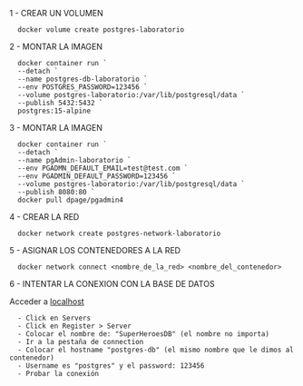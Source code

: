 1 - CREAR UN VOLUMEN

```shell
  docker volume create postgres-laboratorio
```

2 - MONTAR LA IMAGEN

```shell
  docker container run `
  --detach `
  --name postgres-db-laboratorio `
  --env POSTGRES_PASSWORD=123456 `
  --volume postgres-laboratorio:/var/lib/postgresql/data `
  --publish 5432:5432 `
  postgres:15-alpine 
```

3 - MONTAR LA IMAGEN

```SHELL
  docker container run `
  --detach `
  --name pgAdmin-laboratorio `
  --env PGADMN_DEFAULT_EMAIL=test@test.com `
  --env PGADMIN_DEFAULT_PASSWORD=123456 `
  --volume postgres-laboratorio:/var/lib/postgresql/data `
  --publish 8080:80 `
  docker pull dpage/pgadmin4 

```

4 - CREAR LA RED

```shell
  docker network create postgres-network-laboratorio
```

5 - ASIGNAR LOS CONTENEDORES A LA RED
```shell
  docker network connect <nombre_de_la_red> <nombre_del_contenedor>
```

6 - INTENTAR LA CONEXION CON LA BASE DE DATOS

Acceder a [localhost](http://localhost:8080/)

```
  - Click en Servers
  - Click en Register > Server
  - Colocar el nombre de: "SuperHeroesDB" (el nombre no importa) 
  - Ir a la pestaña de connection
  - Colocar el hostname "postgres-db" (el mismo nombre que le dimos al contenedor)
  - Username es "postgres" y el password: 123456
  - Probar la conexión
``` 